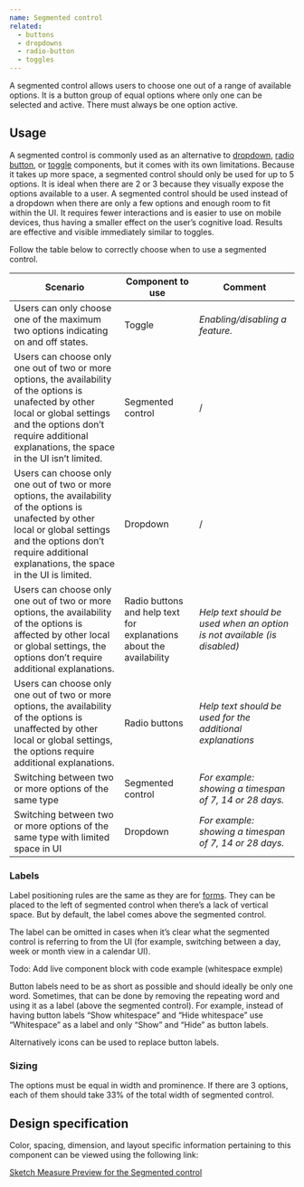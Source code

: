 ```yaml
---
name: Segmented control
related:
  - buttons
  - dropdowns
  - radio-button
  - toggles
---
```


A segmented control allows users to choose one out of a range of available options. It is a button group of equal options where only one can be selected and active. There must always be one option active.

## Usage

A segmented control is commonly used as an alternative to [dropdown](/components/dropdowns), [radio button](/components/radio-button), or [toggle](/components/toggles) components, but it comes with its own limitations. Because it takes up more space, a segmented control should only be used for up to 5 options. It is ideal when there are 2 or 3 because they visually expose the options available to a user. A segmented control should be used instead of a dropdown when there are only a few options and enough room to fit within the UI. It requires fewer interactions and is easier to use on mobile devices, thus having a smaller effect on the user’s cognitive load. Results are effective and visible immediately similar to toggles.

Follow the table below to correctly choose when to use a segmented control.

| Scenario | Component to use | Comment |
|----------|------------------|---------|
| Users can only choose one of the maximum two options indicating on and off states. | Toggle | *Enabling/disabling a feature.* |
| Users can choose only one out of two or more options, the availability of the options is unafected by other local or global settings and the options don’t require additional explanations, the space in the UI isn’t limited. | Segmented control | / |
| Users can choose only one out of two or more options, the availability of the options is unafected by other local or global settings and the options don’t require additional explanations, the space in the UI is limited. | Dropdown | / |
| Users can choose only one out of two or more options, the availability of the options is affected by other local or global settings, the options don’t require additional explanations. | Radio buttons and help text for explanations about the availability | *Help text should be used when an option is not available (is disabled)* |
| Users can choose only one out of two or more options, the availability of the options is unaffected by other local or global settings, the options require additional explanations. | Radio buttons | *Help text should be used for the additional explanations* |
| Switching between two or more options of the same type | Segmented control | *For example: showing a timespan of 7, 14 or 28 days.* |
| Switching between two or more options of the same type with  limited space in UI | Dropdown | *For example: showing a timespan of 7, 14 or 28 days.* |


### Labels

Label positioning rules are the same as they are for [forms](/components/forms). They can be placed to the left of segmented control when there’s a lack of vertical space. But by default, the label comes above the segmented control.

The label can be omitted in cases when it’s clear what the segmented control is referring to from the UI (for example, switching between a day, week or month view in a calendar UI).

Todo: Add live component block with code example (whitespace exmple)

Button labels need to be as short as possible and should ideally be only one word. Sometimes, that can be done by removing the repeating word and using it as a label (above the segmented control). For example, instead of having button labels “Show whitespace” and “Hide whitespace” use “Whitespace” as a label and only “Show” and “Hide” as button labels.

Alternatively icons can be used to replace button labels.

### Sizing

The options must be equal in width and prominence. If there are 3 options, each of them should take 33% of the total width of segmented control.

## Design specification

Color, spacing, dimension, and layout specific information pertaining to this component can be viewed using the following link:

[Sketch Measure Preview for the Segmented control](https://gitlab-org.gitlab.io/gitlab-design/hosted/design-gitlab-specs/segmented-control-spec-previews/)
